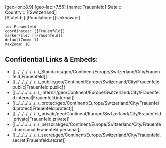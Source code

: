 ﻿---
location: [47.55,8.9] 
mapzoom: [7,12] 
mapmarker: city 
type: City
tags:
- geo/City


SpocWebEntityId: 30237
isDeleted: false
confidential: public

---
[geo-lon::8.9] 
[geo-lat::47.55] 
[name::Frauenfeld] 
State ::  
Country :: [[Switzerland]]  
[StateId::] 
[Population::] 
[Unknown::] 


```leaflet
id: Frauenfeld
coordinates: [[Frauenfeld]] 
markerFile: [[Frauenfeld]] 
defaultZoom: 11 
maxZoom: 18
```


## Confidential Links & Embeds: 
- [[../../../../../../_Standards/geo/Continent/Europe/Switzerland/City/Frauenfeld|Frauenfeld]] 
- [[../../../../../../_public/geo/Continent/Europe/Switzerland/City/Frauenfeld.public|Frauenfeld.public]] 
- [[../../../../../../_internal/geo/Continent/Europe/Switzerland/City/Frauenfeld.internal|Frauenfeld.internal]] 
- [[../../../../../../_protect/geo/Continent/Europe/Switzerland/City/Frauenfeld.protect|Frauenfeld.protect]] 
- [[../../../../../../_private/geo/Continent/Europe/Switzerland/City/Frauenfeld.private|Frauenfeld.private]] 
- [[../../../../../../_personal/geo/Continent/Europe/Switzerland/City/Frauenfeld.personal|Frauenfeld.personal]] 
- [[../../../../../../_secret/geo/Continent/Europe/Switzerland/City/Frauenfeld.secret|Frauenfeld.secret]] 
